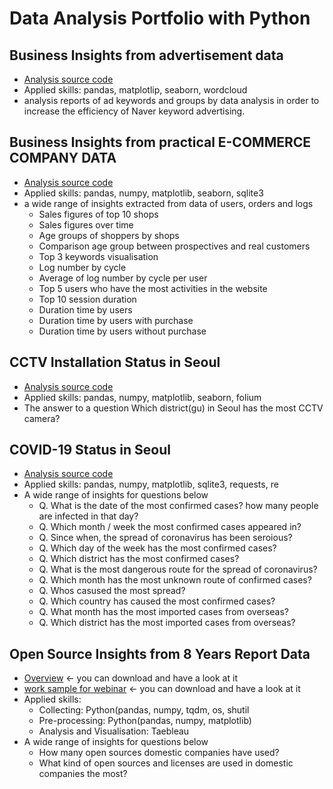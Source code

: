 # Data Analysis Portfolio with Python

## Business Insights from advertisement data
  * [Analysis source code](https://nbviewer.jupyter.org/github/vampard/portfolio/blob/master/Business%20Insights%20from%20advertisement%20data/high%20efficient%20keywords%20and%20ad%20groups%20from%20advertisement%20data.ipynb)
  * Applied skills: pandas, matplotlip, seaborn, wordcloud
  * analysis reports of ad keywords and groups by data analysis in order to increase the efficiency of Naver keyword advertising.

## Business Insights from practical E-COMMERCE COMPANY DATA
  * [Analysis source code](https://nbviewer.jupyter.org/github/vampard/portfolio/blob/master/Business%20Insights%20from%20practical%20e-commerce%20data/Business%20Insights%20from%20practical%20e-commerce%20data.ipynb)
  * Applied skills: pandas, numpy, matplotlib, seaborn, sqlite3
  * a wide range of insights extracted from data of users, orders and logs
    - Sales figures of top 10 shops
    - Sales figures over time
    - Age groups of shoppers by shops
    - Comparison age group between prospectives and real customers
    - Top 3 keywords visualisation
    - Log number by cycle
    - Average of log number by cycle per user
    - Top 5 users who have the most activities in the website
    - Top 10 session duration
    - Duration time by users
    - Duration time by users with purchase
    - Duration time by users without purchase

## CCTV Installation Status in Seoul
  * [Analysis source code](https://nbviewer.jupyter.org/github/vampard/portfolio/blob/master/CCTV%20status%20in%20Seoul/CCTV%20status%20in%20Seoul.ipynb)
  * Applied skills: pandas, numpy, matplotlib, seaborn, folium
  * The answer to a question Which district(gu) in Seoul has the most CCTV camera?

## COVID-19 Status in Seoul
  * [Analysis source code](https://nbviewer.jupyter.org/github/vampard/portfolio/blob/master/Covid-19%20in%20Seoul/Covid-19%20Status%20in%20Seoul.ipynb)
  * Applied skills: pandas, numpy, matplotlib, sqlite3, requests, re
  * A wide range of insights for questions below
    - Q. What is the date of the most confirmed cases? how many people are infected in that day?
    - Q. Which month / week the most confirmed cases appeared in?
    - Q. Since when, the spread of coronavirus has been seroious?
    - Q. Which day of the week has the most confirmed cases?
    - Q. Which district has the most confirmed cases?
    - Q. What is the most dangerous route for the spread of coronavirus?
    - Q. Which month has the most unknown route of confirmed cases?
    - Q. Whos casused the most spread?
    - Q. Which country has caused the most confirmed cases?
    - Q. What month has the most imported cases from overseas?
    - Q. Which district has the most imported cases from overseas?

## Open Source Insights from 8 Years Report Data
  * [Overview](https://github.com/vampard/portfolio/raw/master/Open%20Source%20Insights%20from%208%20Years%20Report%20Data/Open%20Source%20Insights%20from%208%20Years%20Report%20Data.docx) <- you can download and have a look at it
  * [work sample for webinar](https://github.com/vampard/portfolio/raw/master/Open%20Source%20Insights%20from%208%20Years%20Report%20Data/for_webinar.pdf) <- you can download and have a look at it
  * Applied skills:
    * Collecting: Python(pandas, numpy, tqdm, os, shutil
    * Pre-processing: Python(pandas, numpy, matplotlib)
    * Analysis and Visualisation: Taebleau
  * A wide range of insights for questions below
    * How many open sources domestic companies have used? 
    * What kind of open sources and licenses are used in domestic companies the most?
